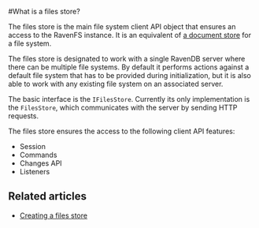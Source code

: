 #What is a files store?

The files store is the main file system client API object that ensures an access to the RavenFS instance. It is an equivalent of [a document store](../../client-api/what-is-a-document-store) for a file system.

The files store is designated to work with a single RavenDB server where there can be multiple file systems. By default it performs actions against a default file system that has to be provided during initialization, but it is also able to work with any existing file system on  an associated server.

The basic interface is the `IFilesStore`. Currently its only implementation is the `FilesStore`, which communicates with the server by sending HTTP requests.

The files store ensures the access to the following client API features:

* Session
* Commands
* Changes API
* Listeners

## Related articles

- [Creating a files store](./creating-files-store)